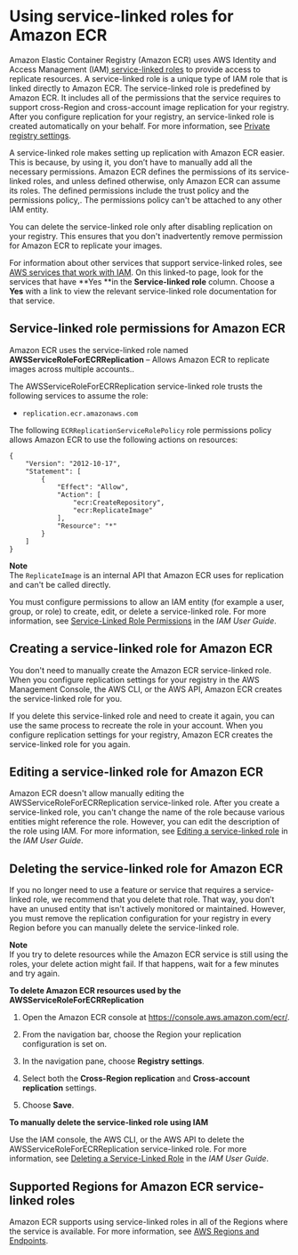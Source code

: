 # Using service\-linked roles for Amazon ECR<a name="using-service-linked-roles"></a>

Amazon Elastic Container Registry \(Amazon ECR\) uses AWS Identity and Access Management \(IAM\)[ service\-linked roles](https://docs.aws.amazon.com/IAM/latest/UserGuide/id_roles_terms-and-concepts.html#iam-term-service-linked-role) to provide access to replicate resources\. A service\-linked role is a unique type of IAM role that is linked directly to Amazon ECR\. The service\-linked role is predefined by Amazon ECR\. It includes all of the permissions that the service requires to support cross\-Region and cross\-account image replication for your registry\. After you configure replication for your registry, an service\-linked role is created automatically on your behalf\. For more information, see [Private registry settings](registry-settings.md)\.

A service\-linked role makes setting up replication with Amazon ECR easier\. This is because, by using it, you don’t have to manually add all the necessary permissions\. Amazon ECR defines the permissions of its service\-linked roles, and unless defined otherwise, only Amazon ECR can assume its roles\. The defined permissions include the trust policy and the permissions policy,\. The permissions policy can't be attached to any other IAM entity\.

You can delete the service\-linked role only after disabling replication on your registry\. This ensures that you don't inadvertently remove permission for Amazon ECR to replicate your images\.

For information about other services that support service\-linked roles, see [AWS services that work with IAM](https://docs.aws.amazon.com/IAM/latest/UserGuide/reference_aws-services-that-work-with-iam.html)\. On this linked\-to page, look for the services that have **Yes **in the **Service\-linked role** column\. Choose a **Yes** with a link to view the relevant service\-linked role documentation for that service\.

## Service\-linked role permissions for Amazon ECR<a name="slr-permissions"></a>

Amazon ECR uses the service\-linked role named **AWSServiceRoleForECRReplication** – Allows Amazon ECR to replicate images across multiple accounts\.\.

The AWSServiceRoleForECRReplication service\-linked role trusts the following services to assume the role:
+ `replication.ecr.amazonaws.com`

The following `ECRReplicationServiceRolePolicy` role permissions policy allows Amazon ECR to use the following actions on resources:

```
{
    "Version": "2012-10-17",
    "Statement": [
        {
            "Effect": "Allow",
            "Action": [
                "ecr:CreateRepository",
                "ecr:ReplicateImage"
            ],
            "Resource": "*"
        }
    ]
}
```

**Note**  
The `ReplicateImage` is an internal API that Amazon ECR uses for replication and can't be called directly\.

You must configure permissions to allow an IAM entity \(for example a user, group, or role\) to create, edit, or delete a service\-linked role\. For more information, see [Service\-Linked Role Permissions](https://docs.aws.amazon.com/IAM/latest/UserGuide/using-service-linked-roles.html#service-linked-role-permissions) in the *IAM User Guide*\.

## Creating a service\-linked role for Amazon ECR<a name="create-slr"></a>

You don't need to manually create the Amazon ECR service\-linked role\. When you configure replication settings for your registry in the AWS Management Console, the AWS CLI, or the AWS API, Amazon ECR creates the service\-linked role for you\. 

If you delete this service\-linked role and need to create it again, you can use the same process to recreate the role in your account\. When you configure replication settings for your registry, Amazon ECR creates the service\-linked role for you again\. 

## Editing a service\-linked role for Amazon ECR<a name="edit-slr"></a>

Amazon ECR doesn't allow manually editing the AWSServiceRoleForECRReplication service\-linked role\. After you create a service\-linked role, you can't change the name of the role because various entities might reference the role\. However, you can edit the description of the role using IAM\. For more information, see [Editing a service\-linked role](https://docs.aws.amazon.com/IAM/latest/UserGuide/using-service-linked-roles.html#edit-service-linked-role) in the *IAM User Guide*\.

## Deleting the service\-linked role for Amazon ECR<a name="delete-slr"></a>

If you no longer need to use a feature or service that requires a service\-linked role, we recommend that you delete that role\. That way, you don’t have an unused entity that isn't actively monitored or maintained\. However, you must remove the replication configuration for your registry in every Region before you can manually delete the service\-linked role\.

**Note**  
If you try to delete resources while the Amazon ECR service is still using the roles, your delete action might fail\. If that happens, wait for a few minutes and try again\.

**To delete Amazon ECR resources used by the AWSServiceRoleForECRReplication**

1. Open the Amazon ECR console at [https://console\.aws\.amazon\.com/ecr/](https://console.aws.amazon.com/ecr/)\.

1. From the navigation bar, choose the Region your replication configuration is set on\.

1. In the navigation pane, choose **Registry settings**\.

1. Select both the **Cross\-Region replication** and **Cross\-account replication** settings\.

1. Choose **Save**\.

**To manually delete the service\-linked role using IAM**

Use the IAM console, the AWS CLI, or the AWS API to delete the AWSServiceRoleForECRReplication service\-linked role\. For more information, see [Deleting a Service\-Linked Role](https://docs.aws.amazon.com/IAM/latest/UserGuide/using-service-linked-roles.html#delete-service-linked-role) in the *IAM User Guide*\.

## Supported Regions for Amazon ECR service\-linked roles<a name="slr-regions"></a>

Amazon ECR supports using service\-linked roles in all of the Regions where the service is available\. For more information, see [AWS Regions and Endpoints](https://docs.aws.amazon.com/general/latest/gr/rande.html)\.